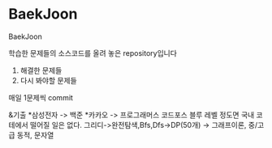# BaekJoon
BaekJoon

학습한 문제들의 소스코드를 올려 놓은 repository입니다

1. 해결한 문제들
2. 다시 봐야할 문제들


매일 1문제씩 commit

&기출
*삼성전자 -> 백준
*카카오 -> 프로그래머스
코드포스 블루 레벨 정도면 국내 코테에서 떨어질 일은 없다.
그리디->완전탐색,Bfs,Dfs->DP(50개) -> 그래프이론, 중/고급 동적, 문자열
